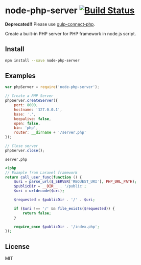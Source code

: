 # node-php-server [![Build Status](https://travis-ci.org/jaceju/node-php-server.svg?branch=master)](https://travis-ci.org/jaceju/node-php-server)

**Deprecated!!** Please use [gulp-connect-php](https://github.com/micahblu/gulp-connect-php).

Create a built-in PHP server for PHP framework in node.js script.

## Install

```bash
npm install --save node-php-server
```

## Examples

```js
var phpServer = require('node-php-server');

// Create a PHP Server
phpServer.createServer({
    port: 8000,
    hostname: '127.0.0.1',
    base: '.',
    keepalive: false,
    open: false,
    bin: 'php',
    router: __dirname + '/server.php'
});

// Close server
phpServer.close();
```

`server.php`

```php
<?php
// Example from Laravel framework
return call_user_func(function () {
    $uri = parse_url($_SERVER['REQUEST_URI'], PHP_URL_PATH);
    $publicDir = __DIR__ . '/public';
    $uri = urldecode($uri);

    $requested = $publicDir . '/' . $uri;

    if ($uri !== '/' && file_exists($requested)) {
        return false;
    }

    require_once $publicDir . '/index.php';
});
```

## License

MIT

